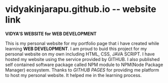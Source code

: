 # vidyakinjarapu.github.io -- website link
**VIDYA'S WEBSITE for WEB DEVELOPMENT**

This is my personal website for my portfolio page that i have created while learning **WEB DEVELOPMENT**.
I am proud to buid this project for my personal website on my own including HTML, CSS, JAVA SCRIPT. I have hosted my website using the service provided by GITHUB. I also published self contained software package called NPM module to NPM(Node Package Manager) ecosystem.
Thanks to *GITHUB PAGES* for providing me platform to host my personal website. It helped me in the learning process.
